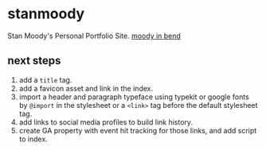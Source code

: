 # stanmoody
Stan Moody's Personal Portfolio Site.
[moody in bend](https://www.moodyinbend.com/)

## next steps
1. add a `title` tag.
2. add a favicon asset and link in the index.
3. import a header and paragraph typeface using typekit or google fonts by `@import` in the stylesheet or a `<link>` tag before the default stylesheet tag.
4. add links to social media profiles to build link history.
5. create GA property with event hit tracking for those links, and add script to index.

